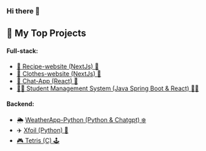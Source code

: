 ### Hi there 👋


## 🔭 My Top Projects

#### Full-stack:
- [🍔 Recipe-website (NextJs) 🍕](https://github.com/Nick-M1/Recipe-website)
- [👗 Clothes-website (NextJs) 👟](https://github.com/Nick-M1/clothes-website)
- [📲 Chat-App (React) 💬](https://github.com/Nick-M1/react-chat-app)
- [🧑‍🎓 Student Management System (Java Spring Boot & React) 👩‍🎓](https://github.com/Nick-M1/Student-management-backend/tree/main/student-database-backend)


#### Backend:
- 🌦️ [WeatherApp-Python (Python & Chatgpt) ❄️️](https://github.com/Nick-M1/WeatherApp_Python)
- ✈️ [Xfoil (Python) 🛬](https://github.com/Nick-M1/XFoil-Python)
- [🎮 Tetris (C) 🕹️](https://github.com/Nick-M1/Tetris)

<!--
**Nick-M1/Nick-M1** is a ✨ _special_ ✨ repository because its `README.md` (this file) appears on your GitHub profile.

Here are some ideas to get you started:

- 🔭 I’m currently working on ...
- 🌱 I’m currently learning ...
- 👯 I’m looking to collaborate on ...
- 🤔 I’m looking for help with ...
- 💬 Ask me about ...
- 📫 How to reach me: ...
- 😄 Pronouns: ...
- ⚡ Fun fact: ...
-->
